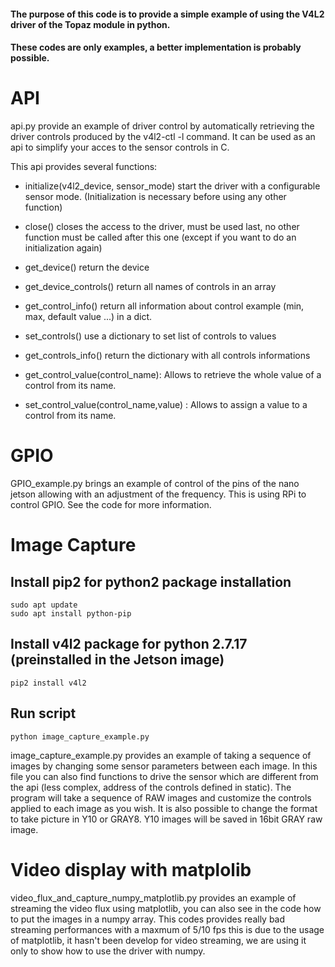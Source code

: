 #### The purpose of this code is to provide a simple example of using the V4L2 driver of the Topaz module in python.
#### These codes are only examples, a better implementation is probably possible.

# API

api.py provide an example of driver control by automatically retrieving the driver controls produced by the v4l2-ctl -l command. 
It can be used as an api to simplify your acces to the sensor controls in C.



This api provides several functions: 

- initialize(v4l2_device, sensor_mode) start the driver with a configurable sensor mode. (Initialization is necessary before using any other function)

- close() closes the access to the driver, must be used last, no other function must be called after this one (except if you want to do an initialization again)

- get_device() return the device 

- get_device_controls() return all names of controls in an array

- get_control_info() return all information about control example (min, max, default value ...) in a dict.

- set_controls() use a dictionary to set list of controls to values

- get_controls_info() return the dictionary with all controls informations 

- get_control_value(control_name): Allows to retrieve the whole value of a control from its name.

- set_control_value(control_name,value) : Allows to assign a value to a control from its name.

# GPIO

GPIO_example.py brings an example of control of the pins of the nano jetson allowing with an adjustment of the frequency. This is using RPi to control GPIO. See the code for more information.


# Image Capture
## Install pip2 for python2 package installation
``` 
sudo apt update
sudo apt install python-pip
```
## Install v4l2 package for python 2.7.17 (preinstalled in the Jetson image)

```
pip2 install v4l2
```

## Run script
```
python image_capture_example.py
```


image_capture_example.py provides an example of taking a sequence of images by changing some sensor parameters between each image. In this file you can also find functions to drive the sensor which are different from the api (less complex, address of the controls defined in static).
The program will take a sequence of RAW images and customize the controls applied to each image as you wish.
It is also possible to change the format to take picture in Y10 or GRAY8. Y10 images will be saved in 16bit GRAY raw image.

# Video display with matplolib

video_flux_and_capture_numpy_matplotlib.py provides an example of streaming the video flux using matplotlib, you can also see in the code how to put the images in a numpy array. This codes provides really bad streaming performances with a maxmum of 5/10 fps this is due to the usage of matplotlib, it hasn't been develop for video streaming, we are using it only to show how to use the driver with numpy.
